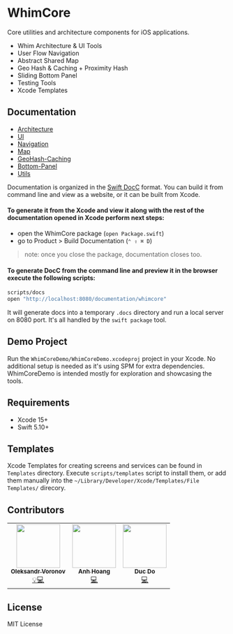# WhimCore
<!-- [![codecov](https://codecov.io/gh/maasglobal/whim-ios-core/branch/main/graph/badge.svg?token=9nsaxD0896)](https://codecov.io/gh/maasglobal/whim-ios-core) -->

Core utilities and architecture components for iOS applications.

- Whim Architecture & UI Tools
- User Flow Navigation
- Abstract Shared Map
- Geo Hash & Caching + Proximity Hash
- Sliding Bottom Panel
- Testing Tools
- Xcode Templates

## Documentation

- [Architecture](Sources/WhimCore/Documentation.docc/Architecture.md)
- [UI](Sources/WhimCore/Documentation.docc/UI.md)
- [Navigation](Sources/WhimCore/Documentation.docc/Navigation.md)
- [Map](Sources/WhimCore/Documentation.docc/Map.md)
- [GeoHash-Caching](Sources/WhimCore/Documentation.docc/GeoHash-Caching.md)
- [Bottom-Panel](Sources/WhimCore/Documentation.docc/Bottom-Panel.md)
- [Utils](Sources/WhimCore/Documentation.docc/Utils.md)


Documentation is organized in the [Swift DocC](https://www.swift.org/documentation/docc) format.
You can build it from command line and view as a website, or it can be built from Xcode.

#### To generate it from the Xcode and view it along with the rest of the documentation opened in Xcode perform next steps:
- open the WhimCore package (`open Package.swift`)
- go to Product > Build Documentation (`⌃ ⇧ ⌘ D`)
> note: once you close the package, documentation closes too.

#### To generate DocC from the command line and preview it in the browser execute the following scripts:
```bash
scripts/docs
open "http://localhost:8080/documentation/whimcore"
```
It will generate docs into a temporary `.docs` directory and run a local server on 8080 port. It's all handled by the `swift package` tool.

## Demo Project

Run the `WhimCoreDemo/WhimCoreDemo.xcodeproj` project in your Xcode.
No additional setup is needed as it's using SPM for extra dependencies.
WhimCoreDemo is intended mostly for exploration and showcasing the tools.

## Requirements

- Xcode 15+
- Swift 5.10+

## Templates

Xcode Templates for creating screens and services can be found in `Templates` directory.
Execute `scripts/templates` script to install them, or add them manually into the `~/Library/Developer/Xcode/Templates/File Templates/` direcory.

## Contributors
<!-- ALL-CONTRIBUTORS-LIST:START - Do not remove or modify this section -->
<table>
  <tr>
    <td align="center"><a href="https://github.com/a-voronov"><img src="https://avatars.githubusercontent.com/u/11717236?v=4" width="100px;" alt=""/><br /><sub><b>Oleksandr Voronov</b></sub></a><br /><a href="https://github.com/maasglobal/whim-ios-core/commits?author=a-voronov" title="Idea & Implementation">💡💻</a></td>
    <td align="center"><a href="https://github.com/kanh296"><img src="https://avatars.githubusercontent.com/u/93093745?v=4" width="100px;" alt=""/><br /><sub><b>Anh Hoang</b></sub></a><br /><a href="https://github.com/maasglobal/whim-ios-core/commits?author=kanh296" title="Code">💻</a></td>
    <td align="center"><a href="https://github.com/volatilegg"><img src="https://avatars.githubusercontent.com/u/3374348?v=4" width="100px;" alt=""/><br /><sub><b>Duc Do</b></sub></a><br /><a href="https://github.com/maasglobal/whim-ios-core/commits?author=volatilegg" title="Code">💻</a></td>
  </tr>
</table>


## License

MIT License
